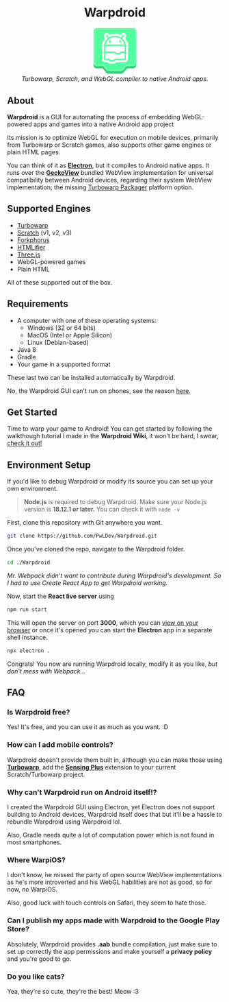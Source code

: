<div align="center">
    <h1>Warpdroid</h1>
    <img src="./public/warpdroid.svg" width="100" /><br>
    <i>Turbowarp, Scratch, and WebGL compiler to native Android apps.</i>
</div>

## About
**Warpdroid** is a GUI for automating the process of embedding WebGL-powered apps and games into a native Android app project

Its mission is to optimize WebGL for execution on mobile devices, primarily from Turbowarp or Scratch games, also supports other game engines or plain HTML pages.

You can think of it as [**Electron**](https://electronjs.org), but it compiles to Android native apps.
It runs over the [**GeckoView**](https://mozilla.github.io/geckoview) bundled WebView implementation for universal compatibility between Android devices, regarding their system WebView implementation; the missing [Turbowarp Packager](https://packager.turbowarp.org) platform option.

## Supported Engines
- [Turbowarp](https://turbowarp.org)
- [Scratch](https://scratch.mit.edu) (v1, v2, v3)
- [Forkphorus](https://forkphorus)
- [HTMLifier](https://sheeptester.github.io/htmlifier)
- [Three.js](https://threejs.org)
- WebGL-powered games
- Plain HTML

All of these supported out of the box.

## Requirements
- A computer with one of these operating systems:
    - Windows (32 or 64 bits)
    - MacOS (Intel or Apple Silicon)
    - Linux (Debian-based)
- Java 8 
- Gradle
- Your game in a supported format

These last two can be installed automatically by Warpdroid.

No, the Warpdroid GUI can't run on phones, see the reason [here](#why-cant-warpdroid-run-on-android-itself).

## Get Started
Time to warp your game to Android!
You can get started by following the walkthough tutorial I made in the **Warpdroid Wiki**, it won't be hard, I swear, [check it out!](https://github.com/PwLDev/Warpdroid/wiki)

## Environment Setup
If you'd like to debug Warpdroid or modify its source you can set up your own environment.

> **Node.js** is required to debug Warpdroid.
> Make sure your Node.js version is **18.12.1 or later.**
> You can check it with `node -v`

First, clone this repository with Git anywhere you want.
```sh
git clone https://github.com/PwLDev/Warpdroid.git
```

Once you've cloned the repo, navigate to the Warpdroid folder.
```sh
cd ./Warpdroid
```
*Mr. Webpack didn't want to contribute during Warpdroid's development. So I had to use Create React App to get Warpdroid working.*

Now, start the **React live server** using

```sh
npm run start
```

This will open the server on port **3000**, which you can [view on your browser](http://localhost:3000) or once it's opened you can start the **Electron** app in a separate shell instance.

```sh
npx electron .
```

Congrats! You now are running Warpdroid locally, modify it as you like, *but don't mess with Webpack...*

## FAQ
### Is Warpdroid free?
Yes! It's free, and you can use it as much as you want. :D

### How can I add mobile controls?
Warpdroid doesn't provide them built in, although you can make those using [**Turbowarp**](https://turbowarp.org), add the [**Sensing Plus**](https://extensions.turbowarp.org/obviousAlexC/SensingPlus.js) extension to your current Scratch/Turbowarp project.

### Why can't Warpdroid run on Android itself!?
I created the Warpdroid GUI using Electron, yet Electron does not support building to Android devices, Warpdroid itself does that but it'll be a hassle to rebundle Warpdroid using Warpdroid lol.

Also, Gradle needs quite a lot of computation power which is not found in most smartphones.

### Where WarpiOS?
I don't know, he missed the party of open source WebView implementations as he's more introverted and his WebGL habilities are not as good, so for now, no WarpiOS.

Also, good luck with touch controls on Safari, they seem to hate those.

### Can I publish my apps made with Warpdroid to the Google Play Store?
Absolutely, Warpdroid provides **.aab** bundle compilation, just make sure to set up correctly the app permissions and make yourself a **privacy policy** and you're good to go.

### Do you like cats?
Yea, they're so cute, they're the best! Meow :3